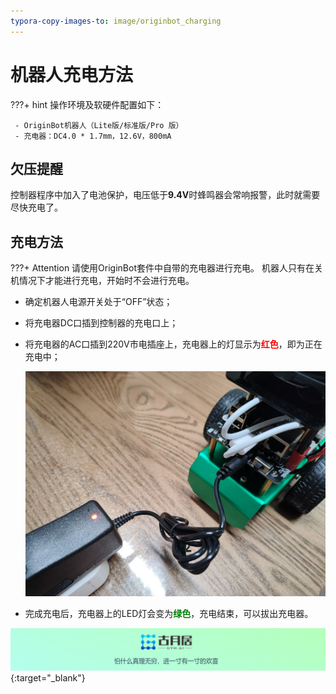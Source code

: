 ```yaml
---
typora-copy-images-to: image/originbot_charging
---
```


# **机器人充电方法**

???+ hint
    操作环境及软硬件配置如下：
    

     - OriginBot机器人（Lite版/标准版/Pro 版）
     - 充电器：DC4.0 * 1.7mm，12.6V，800mA



## **欠压提醒**

控制器程序中加入了电池保护，电压低于**9.4V**时蜂鸣器会常响报警，此时就需要尽快充电了。



## **充电方法**

???+ Attention
    请使用OriginBot套件中自带的充电器进行充电。
    机器人只有在关机情况下才能进行充电，开始时不会进行充电。





- 确定机器人电源开关处于“OFF”状态；

- 将充电器DC口插到控制器的充电口上；

- 将充电器的AC口插到220V市电插座上，充电器上的灯显示为<font color="red">**红色**</font>，即为正在充电中；

  ![90f723fe1dedb60466cd995eac2002d](../assets/img/originbot_charging/90f723fe1dedb60466cd995eac2002d.jpg)

- 完成充电后，充电器上的LED灯会变为<font color="green">**绿色**</font>，充电结束，可以拔出充电器。





[![图片1](../assets/img/footer.png)](https://www.guyuehome.com/){:target="_blank"}

